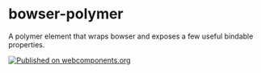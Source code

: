 # bowser-polymer 

A polymer element that wraps bowser and exposes a few useful bindable properties.

[![Published on webcomponents.org](https://img.shields.io/badge/webcomponents.org-published-blue.svg)](https://www.webcomponents.org/element/LssPolymerElements/bowser-polymer)
